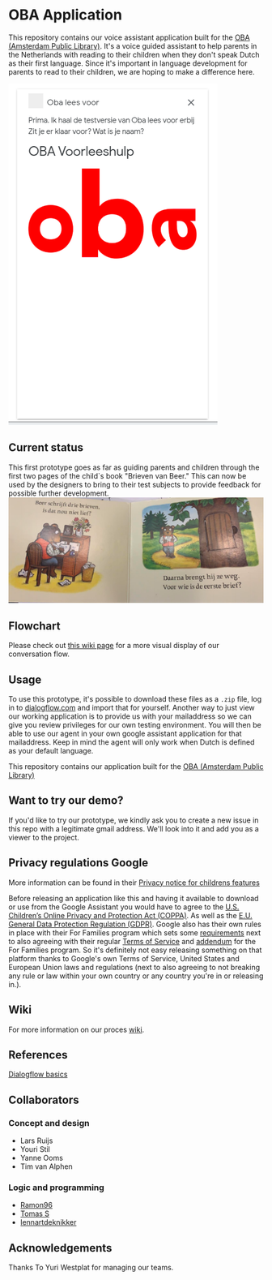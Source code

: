 # OBA Application
This repository contains our voice assistant application built for the [OBA (Amsterdam Public Library)](https://www.oba.nl/). It's a voice guided assistant to help parents in the Netherlands with reading to their children when they don't speak Dutch as their first language. Since it's important in language development for parents to read to their children, we are hoping to make a difference here.

![screenshot](https://github.com/lennartdeknikker/project-1-1920/blob/master/wiki-resources/screenshot%20oba%20voorleeshulp.png)

## Current status
This first prototype goes as far as guiding parents and children through the first two pages of the child`s book "Brieven van Beer." This can now be used by the designers to bring to their test subjects to provide feedback for possible further development.
![brieven van beer](https://github.com/lennartdeknikker/project-1-1920/blob/master/wiki-resources/brieven%20van%20beer.png)

## Flowchart
Please check out [this wiki page](https://github.com/lennartdeknikker/project-1-1920/wiki/Flowchart) for a more visual display of our conversation flow.

## Usage
To use this prototype, it's possible to download these files as a `.zip` file, log in to [dialogflow.com](https://dialogflow.com/) and import that for yourself. Another way to just view our working application is to provide us with your mailaddress so we can give you review privileges for our own testing environment. You will then be able to use our agent in your own google assistant application for that mailaddress. Keep in mind the agent will only work when Dutch is defined as your default language.

This repository contains our application built for the [OBA (Amsterdam Public Library)](https://www.oba.nl/)

## Want to try our demo?
If you'd like to try our prototype, we kindly ask you to create a new issue in this repo with a legitimate gmail address.
We'll look into it and add you as a viewer to the project.

## Privacy regulations Google
More information can be found in their [Privacy notice for childrens features](https://assistant.google.com/privacy-notice-childrens-features/)

Before releasing an application like this and having it available to download or use from the Google Assistant you would have to agree to the [U.S. Children’s Online Privacy and Protection Act (COPPA)](https://www.ftc.gov/tips-advice/business-center/privacy-and-security/children's-privacy). As well as the [E.U. General Data Protection Regulation (GDPR)](https://eur-lex.europa.eu/legal-content/EN/TXT/?uri=CELEX%3A32016R0679).
Google also has their own rules in place with their For Families program which sets some [requirements](https://developers.google.com/assistant/console/policies/general-policies#actions_for_families) next to also agreeing with their regular [Terms of Service](https://developers.google.com/assistant/console/policies/terms-of-service) and [addendum](https://developers.google.com/assistant/console/policies/actions-for-families-addendum) for the For Families program.
So it's definitely not easy releasing something on that platform thanks to Google's own Terms of Service, United States and European Union laws and regulations (next to also agreeing to not breaking any rule or law within your own country or any country you're in or releasing in.).

## Wiki
For more information on our proces [wiki](https://github.com/lennartdeknikker/project-1-1920/wiki).

## References
[Dialogflow basics](https://cloud.google.com/dialogflow/docs/basics)

## Collaborators
### Concept and design
- Lars Ruijs
- Youri Stil
- Yanne Ooms
- Tim van Alphen

### Logic and programming
- [Ramon96](https://github.com/Ramon96)
- [Tomas S](https://github.com/TomasS666)
- [lennartdeknikker](https://github.com/lennartdeknikker)

## Acknowledgements
Thanks To Yuri Westplat for managing our teams.
